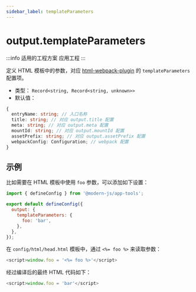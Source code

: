 ```yaml
---
sidebar_label: templateParameters
---
```


# output.templateParameters

:::info 适用的工程方案
应用工程
:::

定义 HTML 模板中的参数，对应 [html-webpack-plugin](https://github.com/jantimon/html-webpack-plugin) 的 `templateParameters` 配置项。

- 类型： `Record<string, Record<string, unknown>>`
- 默认值：

```ts
{
  entryName: string; // 入口名称
  title: string; // 对应 output.title 配置
  meta: string; // 对应 output.meta 配置
  mountId: string; // 对应 output.mountId 配置
  assetPrefix: string; // 对应 output.assetPrefix 配置
  webpackConfig: Configuration; // webpack 配置
}
```

## 示例

比如需要在 HTML 模板中使用 `foo` 参数，可以添加如下设置：

```js title="modern.config.js"
import { defineConfig } from '@modern-js/app-tools';

export default defineConfig({
  output: {
    templateParameters: {
      foo: 'bar',
    },
  },
});
```

在 `config/html/head.html` 模板中，通过 `<%= foo %>` 来读取参数：

```js
<script>window.foo = '<%= foo %>'</script>
```

经过编译后的最终 HTML 代码如下：

```js
<script>window.foo = 'bar'</script>
```
